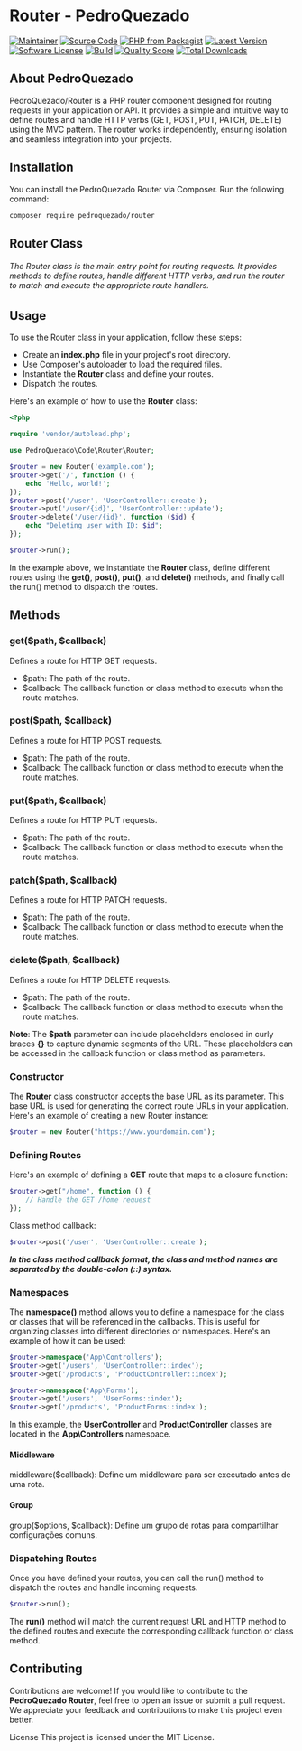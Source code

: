 # Router - PedroQuezado

[![Maintainer](http://img.shields.io/badge/maintainer-@pedroquezado-blue.svg?style=flat-square)](https://github.com/pedroquezado)
[![Source Code](http://img.shields.io/badge/source-pedroquezado/router-blue.svg?style=flat-square)](https://github.com/pedroquezado/router)
[![PHP from Packagist](https://img.shields.io/packagist/php-v/pedroquezado/router.svg?style=flat-square)](https://packagist.org/packages/pedroquezado/router)
[![Latest Version](https://img.shields.io/github/release/pedroquezado/router.svg?style=flat-square)](https://github.com/pedroquezado/router/releases)
[![Software License](https://img.shields.io/badge/license-MIT-brightgreen.svg?style=flat-square)](LICENSE)
[![Build](https://img.shields.io/scrutinizer/build/g/pedroquezado/router.svg?style=flat-square)](https://scrutinizer-ci.com/g/pedroquezado/router)
[![Quality Score](https://img.shields.io/scrutinizer/g/pedroquezado/router.svg?style=flat-square)](https://scrutinizer-ci.com/g/pedroquezado/router)
[![Total Downloads](https://img.shields.io/packagist/dt/pedroquezado/router.svg?style=flat-square)](https://packagist.org/packages/pedroquezado/router)

## About PedroQuezado

PedroQuezado/Router is a PHP router component designed for routing requests in your application or API. It provides a simple and intuitive way to define routes and handle HTTP verbs (GET, POST, PUT, PATCH, DELETE) using the MVC pattern. The router works independently, ensuring isolation and seamless integration into your projects.

## Installation

You can install the PedroQuezado Router via Composer. Run the following command:

```bash
composer require pedroquezado/router
```

## Router Class
###### The Router class is the main entry point for routing requests. It provides methods to define routes, handle different HTTP verbs, and run the router to match and execute the appropriate route handlers.

## Usage
To use the Router class in your application, follow these steps:

- Create an **index.php** file in your project's root directory.
- Use Composer's autoloader to load the required files.
- Instantiate the **Router** class and define your routes.
- Dispatch the routes.

Here's an example of how to use the **Router** class:

```php
<?php

require 'vendor/autoload.php';

use PedroQuezado\Code\Router\Router;

$router = new Router('example.com');
$router->get('/', function () {
    echo 'Hello, world!';
});
$router->post('/user', 'UserController::create');
$router->put('/user/{id}', 'UserController::update');
$router->delete('/user/{id}', function ($id) {
    echo "Deleting user with ID: $id";
});

$router->run();
```

In the example above, we instantiate the **Router** class, define different routes using the **get()**, **post()**, **put()**, and **delete()** methods, and finally call the run() method to dispatch the routes.

## Methods
### get($path, $callback)
Defines a route for HTTP GET requests.

- $path: The path of the route.
- $callback: The callback function or class method to execute when the route matches.
### post($path, $callback)
Defines a route for HTTP POST requests.

- $path: The path of the route.
- $callback: The callback function or class method to execute when the route matches.

### put($path, $callback)
Defines a route for HTTP PUT requests.

- $path: The path of the route.
- $callback: The callback function or class method to execute when the route matches.

### patch($path, $callback)
Defines a route for HTTP PATCH requests.

- $path: The path of the route.
- $callback: The callback function or class method to execute when the route matches.

### delete($path, $callback)
Defines a route for HTTP DELETE requests.

- $path: The path of the route.
- $callback: The callback function or class method to execute when the route matches.

**Note**: The **$path** parameter can include placeholders enclosed in curly braces **{}** to capture dynamic segments of the URL. These placeholders can be accessed in the callback function or class method as parameters.

### Constructor
The **Router** class constructor accepts the base URL as its parameter. This base URL is used for generating the correct route URLs in your application. Here's an example of creating a new Router instance:
```php 
$router = new Router("https://www.yourdomain.com"); 
```

### Defining Routes
Here's an example of defining a **GET** route that maps to a closure function:
```php 
$router->get("/home", function () {
    // Handle the GET /home request
});
```

Class method callback:
```php 
$router->post('/user', 'UserController::create');
```

***In the class method callback format, the class and method names are separated by the double-colon (::) syntax.***

### Namespaces
The **namespace()** method allows you to define a namespace for the class or classes that will be referenced in the callbacks. This is useful for organizing classes into different directories or namespaces. Here's an example of how it can be used:
```php 
$router->namespace('App\Controllers');
$router->get('/users', 'UserController::index');
$router->get('/products', 'ProductController::index');

$router->namespace('App\Forms');
$router->get('/users', 'UserForms::index');
$router->get('/products', 'ProductForms::index');
```
In this example, the **UserController** and **ProductController** classes are located in the **App\Controllers** namespace.

#### Middleware
middleware($callback): Define um middleware para ser executado antes de uma rota.
#### Group
group($options, $callback): Define um grupo de rotas para compartilhar configurações comuns.

### Dispatching Routes
Once you have defined your routes, you can call the run() method to dispatch the routes and handle incoming requests.
```php
$router->run();
```
The **run()** method will match the current request URL and HTTP method to the defined routes and execute the corresponding callback function or class method.

## Contributing
Contributions are welcome! If you would like to contribute to the **PedroQuezado Router**, feel free to open an issue or submit a pull request. We appreciate your feedback and contributions to make this project even better.

License
This project is licensed under the MIT License.
